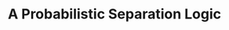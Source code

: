 ---
title: 'A Probabilistic Separation Logic'
link: 'https://arxiv.org/pdf/1907.10708.pdf'
authors: Gilles Barthe, Justin Hsu, Kevin Liao*
published: In submission
weight: 6
---